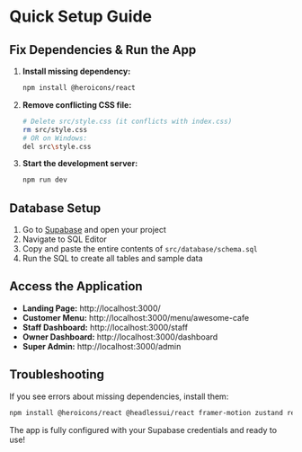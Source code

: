 # Quick Setup Guide

## Fix Dependencies & Run the App

1. **Install missing dependency:**
   ```bash
   npm install @heroicons/react
   ```

2. **Remove conflicting CSS file:**
   ```bash
   # Delete src/style.css (it conflicts with index.css)
   rm src/style.css
   # OR on Windows:
   del src\style.css
   ```

3. **Start the development server:**
   ```bash
   npm run dev
   ```

## Database Setup

1. Go to [Supabase](https://supabase.com) and open your project
2. Navigate to SQL Editor
3. Copy and paste the entire contents of `src/database/schema.sql`
4. Run the SQL to create all tables and sample data

## Access the Application

- **Landing Page:** http://localhost:3000/
- **Customer Menu:** http://localhost:3000/menu/awesome-cafe
- **Staff Dashboard:** http://localhost:3000/staff
- **Owner Dashboard:** http://localhost:3000/dashboard
- **Super Admin:** http://localhost:3000/admin

## Troubleshooting

If you see errors about missing dependencies, install them:
```bash
npm install @heroicons/react @headlessui/react framer-motion zustand react-hot-toast recharts
```

The app is fully configured with your Supabase credentials and ready to use!
